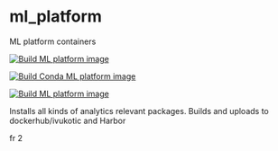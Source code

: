 # ml_platform

ML platform containers

[![Build ML platform image](https://github.com/ivukotic/ml_platform/actions/workflows/main.yaml/badge.svg)](https://github.com/ivukotic/ml_platform/actions/workflows/main.yaml)

[![Build Conda ML platform image](https://github.com/ivukotic/ml_platform/actions/workflows/conda.yaml/badge.svg)](https://github.com/ivukotic/ml_platform/actions/workflows/conda.yaml)

[![Build ML platform image](https://github.com/ivukotic/ml_platform/actions/workflows/julia.yaml/badge.svg?branch=julia)](https://github.com/ivukotic/ml_platform/actions/workflows/julia.yaml)

Installs all kinds of analytics relevant packages.
Builds and uploads to dockerhub/ivukotic and Harbor

fr 2
